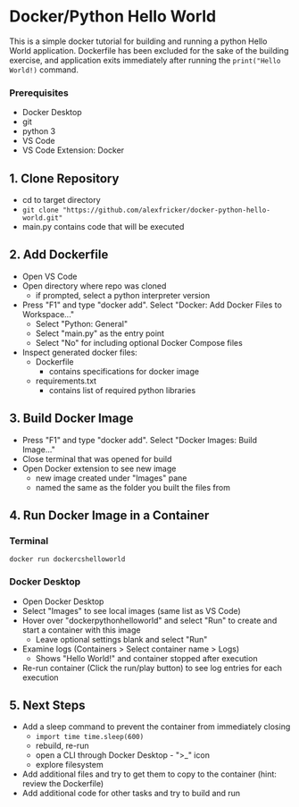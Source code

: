 # Docker/Python Hello World #
This is a simple docker tutorial for building and running a python Hello World application. Dockerfile has been excluded for the sake of the building exercise, and application exits immediately after running the `print("Hello World!)` command.

### Prerequisites ###
- Docker Desktop
- git
- python 3
- VS Code
- VS Code Extension: Docker

## 1. Clone Repository ##
- cd to target directory
- `git clone "https://github.com/alexfricker/docker-python-hello-world.git"`
- main.py contains code that will be executed

## 2. Add Dockerfile ##
- Open VS Code
- Open directory where repo was cloned
    - if prompted, select a python interpreter version
- Press "F1" and type "docker add". Select "Docker: Add Docker Files to Workspace..."
    - Select "Python: General"
    - Select "main.py" as the entry point
    - Select "No" for including optional Docker Compose files
- Inspect generated docker files:
    - Dockerfile
        - contains specifications for docker image
    - requirements.txt
        - contains list of required python libraries

## 3. Build Docker Image ##
- Press "F1" and type "docker add". Select "Docker Images: Build Image..."
- Close terminal that was opened for build
- Open Docker extension to see new image
    - new image created under "Images" pane
    - named the same as the folder you built the files from

## 4. Run Docker Image in a Container ##
### Terminal ###
`docker run dockercshelloworld`
### Docker Desktop ###
- Open Docker Desktop
- Select "Images" to see local images (same list as VS Code)
- Hover over "dockerpythonhelloworld" and select "Run" to create and start a container with this image
    - Leave optional settings blank and select "Run"
- Examine logs (Containers > Select container name > Logs)
    - Shows "Hello World!" and container stopped after execution
- Re-run container (Click the run/play button) to see log entries for each execution

## 5. Next Steps ##
- Add a sleep command to prevent the container from immediately closing
    - `import time time.sleep(600)`
    - rebuild, re-run
    - open a CLI through Docker Desktop - ">_" icon
    - explore filesystem
- Add additional files and try to get them to copy to the container (hint: review the Dockerfile)
- Add additional code for other tasks and try to build and run
